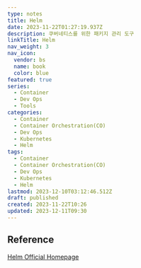 ```yaml
---
type: notes
title: Helm
date: 2023-11-22T01:27:19.937Z
description: 쿠버네티스를 위한 패키지 관리 도구
linkTitle: Helm
nav_weight: 3
nav_icon:
  vendor: bs
  name: book
  color: blue
featured: true
series:
  - Container
  - Dev Ops
  - Tools
categories:
  - Container
  - Container Orchestration(CO)
  - Dev Ops
  - Kubernetes
  - Helm
tags:
  - Container
  - Container Orchestration(CO)
  - Dev Ops
  - Kubernetes
  - Helm
lastmod: 2023-12-10T03:12:46.512Z
draft: published
created: 2023-11-22T10:26
updated: 2023-12-11T09:30
---
```


## Reference

[Helm Official Homepage](https://helm.sh/ko/docs/)
